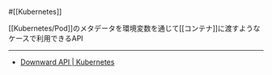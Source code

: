 #[[Kubernetes]]

[[Kubernetes/Pod]]のメタデータを環境変数を通じて[[コンテナ]]に渡すようなケースで利用できるAPI

---

- [Downward API | Kubernetes](https://kubernetes.io/docs/concepts/workloads/pods/downward-api/)